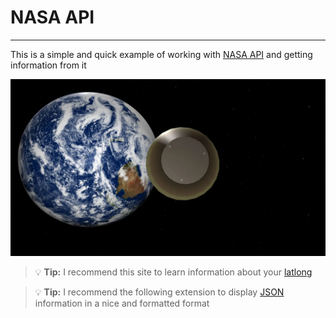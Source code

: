 # NASA API
---
This is a simple and quick example of working with [NASA API](https://api.nasa.gov/) and getting information from it 

![NASA API](nasa.jpg)

> :bulb: **Tip:** I recommend this site to learn information about your [latlong](https://www.latlong.net/)


> :bulb: **Tip:** I recommend the following extension to display [JSON](https://chrome.google.com/webstore/detail/json-viewer-pro/eifflpmocdbdmepbjaopkkhbfmdgijcc/related) information in a nice and formatted format


